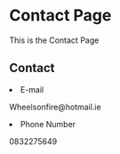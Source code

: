 <!DOCTYPE html>
<html>
  <head>
    
  </head>
  <body>
    <h1>Contact Page</h1> 
    <p>This is the Contact Page</p>
    
  <h2> Contact</h2>
  <li>E-mail</li>
  <p>Wheelsonfire@hotmail.ie</p>
  <li>Phone Number</li>
  <p>0832275649</p>
  </section>
  
  </body>
</html>
